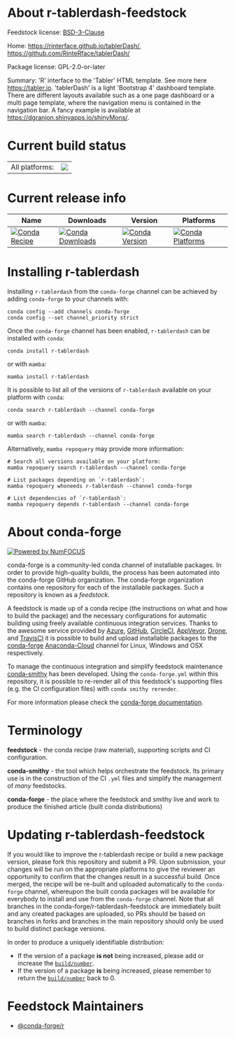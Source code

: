 About r-tablerdash-feedstock
============================

Feedstock license: [BSD-3-Clause](https://github.com/conda-forge/r-tablerdash-feedstock/blob/main/LICENSE.txt)

Home: https://rinterface.github.io/tablerDash/, https://github.com/RinteRface/tablerDash/

Package license: GPL-2.0-or-later

Summary: 'R' interface to the 'Tabler' HTML template. See more here <https://tabler.io>.  'tablerDash' is a light 'Bootstrap 4' dashboard template. There are different  layouts available such as a one page dashboard or a multi page template, where the navigation menu is contained in the navigation bar. A fancy example is available at <https://dgranjon.shinyapps.io/shinyMons/>.

Current build status
====================


<table><tr><td>All platforms:</td>
    <td>
      <a href="https://dev.azure.com/conda-forge/feedstock-builds/_build/latest?definitionId=6504&branchName=main">
        <img src="https://dev.azure.com/conda-forge/feedstock-builds/_apis/build/status/r-tablerdash-feedstock?branchName=main">
      </a>
    </td>
  </tr>
</table>

Current release info
====================

| Name | Downloads | Version | Platforms |
| --- | --- | --- | --- |
| [![Conda Recipe](https://img.shields.io/badge/recipe-r--tablerdash-green.svg)](https://anaconda.org/conda-forge/r-tablerdash) | [![Conda Downloads](https://img.shields.io/conda/dn/conda-forge/r-tablerdash.svg)](https://anaconda.org/conda-forge/r-tablerdash) | [![Conda Version](https://img.shields.io/conda/vn/conda-forge/r-tablerdash.svg)](https://anaconda.org/conda-forge/r-tablerdash) | [![Conda Platforms](https://img.shields.io/conda/pn/conda-forge/r-tablerdash.svg)](https://anaconda.org/conda-forge/r-tablerdash) |

Installing r-tablerdash
=======================

Installing `r-tablerdash` from the `conda-forge` channel can be achieved by adding `conda-forge` to your channels with:

```
conda config --add channels conda-forge
conda config --set channel_priority strict
```

Once the `conda-forge` channel has been enabled, `r-tablerdash` can be installed with `conda`:

```
conda install r-tablerdash
```

or with `mamba`:

```
mamba install r-tablerdash
```

It is possible to list all of the versions of `r-tablerdash` available on your platform with `conda`:

```
conda search r-tablerdash --channel conda-forge
```

or with `mamba`:

```
mamba search r-tablerdash --channel conda-forge
```

Alternatively, `mamba repoquery` may provide more information:

```
# Search all versions available on your platform:
mamba repoquery search r-tablerdash --channel conda-forge

# List packages depending on `r-tablerdash`:
mamba repoquery whoneeds r-tablerdash --channel conda-forge

# List dependencies of `r-tablerdash`:
mamba repoquery depends r-tablerdash --channel conda-forge
```


About conda-forge
=================

[![Powered by
NumFOCUS](https://img.shields.io/badge/powered%20by-NumFOCUS-orange.svg?style=flat&colorA=E1523D&colorB=007D8A)](https://numfocus.org)

conda-forge is a community-led conda channel of installable packages.
In order to provide high-quality builds, the process has been automated into the
conda-forge GitHub organization. The conda-forge organization contains one repository
for each of the installable packages. Such a repository is known as a *feedstock*.

A feedstock is made up of a conda recipe (the instructions on what and how to build
the package) and the necessary configurations for automatic building using freely
available continuous integration services. Thanks to the awesome service provided by
[Azure](https://azure.microsoft.com/en-us/services/devops/), [GitHub](https://github.com/),
[CircleCI](https://circleci.com/), [AppVeyor](https://www.appveyor.com/),
[Drone](https://cloud.drone.io/welcome), and [TravisCI](https://travis-ci.com/)
it is possible to build and upload installable packages to the
[conda-forge](https://anaconda.org/conda-forge) [Anaconda-Cloud](https://anaconda.org/)
channel for Linux, Windows and OSX respectively.

To manage the continuous integration and simplify feedstock maintenance
[conda-smithy](https://github.com/conda-forge/conda-smithy) has been developed.
Using the ``conda-forge.yml`` within this repository, it is possible to re-render all of
this feedstock's supporting files (e.g. the CI configuration files) with ``conda smithy rerender``.

For more information please check the [conda-forge documentation](https://conda-forge.org/docs/).

Terminology
===========

**feedstock** - the conda recipe (raw material), supporting scripts and CI configuration.

**conda-smithy** - the tool which helps orchestrate the feedstock.
                   Its primary use is in the construction of the CI ``.yml`` files
                   and simplify the management of *many* feedstocks.

**conda-forge** - the place where the feedstock and smithy live and work to
                  produce the finished article (built conda distributions)


Updating r-tablerdash-feedstock
===============================

If you would like to improve the r-tablerdash recipe or build a new
package version, please fork this repository and submit a PR. Upon submission,
your changes will be run on the appropriate platforms to give the reviewer an
opportunity to confirm that the changes result in a successful build. Once
merged, the recipe will be re-built and uploaded automatically to the
`conda-forge` channel, whereupon the built conda packages will be available for
everybody to install and use from the `conda-forge` channel.
Note that all branches in the conda-forge/r-tablerdash-feedstock are
immediately built and any created packages are uploaded, so PRs should be based
on branches in forks and branches in the main repository should only be used to
build distinct package versions.

In order to produce a uniquely identifiable distribution:
 * If the version of a package **is not** being increased, please add or increase
   the [``build/number``](https://docs.conda.io/projects/conda-build/en/latest/resources/define-metadata.html#build-number-and-string).
 * If the version of a package **is** being increased, please remember to return
   the [``build/number``](https://docs.conda.io/projects/conda-build/en/latest/resources/define-metadata.html#build-number-and-string)
   back to 0.

Feedstock Maintainers
=====================

* [@conda-forge/r](https://github.com/conda-forge/r/)


